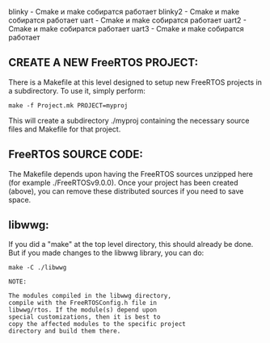 blinky - Cmake и make собиратся работает
blinky2 - Cmake и make собиратся работает
uart - Cmake и make собиратся работает
uart2 - Cmake и make собиратся работает
uart3 - Cmake и make собиратся работает

CREATE A NEW FreeRTOS PROJECT:
------------------------------

There is a Makefile at this level designed to setup new
FreeRTOS projects in a subdirectory. To use it, simply
perform:

	make -f Project.mk PROJECT=myproj

This will create a subdirectory ./myproj containing the
necessary source files and Makefile for that project.


FreeRTOS SOURCE CODE:
---------------------

The Makefile depends upon having the FreeRTOS sources
unzipped here (for example ./FreeRTOSv9.0.0). Once
your project has been created (above), you can remove
these distributed sources if you need to save space.

libwwg:
-------

If you did a "make" at the top level directory, this
should already be done. But if you made changes to the
libwwg library, you can do:

    make -C ./libwwg

    NOTE:

    The modules compiled in the libwwg directory,
    compile with the FreeRTOSConfig.h file in
    libwwg/rtos. If the module(s) depend upon
    special customizations, then it is best to
    copy the affected modules to the specific project
    directory and build them there.
